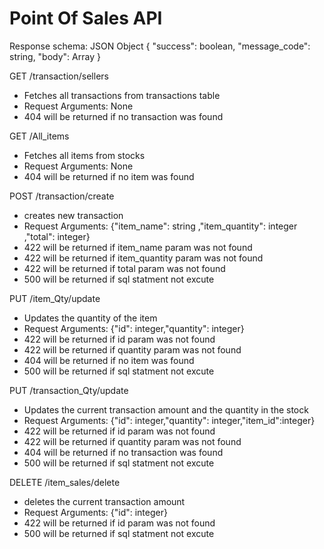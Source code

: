 
# Point Of Sales API

Response schema: JSON Object {
"success": boolean,
"message_code": string,
"body": Array
}



GET /transaction/sellers

- Fetches all transactions from transactions table
- Request Arguments: None
- 404 will be returned if no transaction was found


GET /All_items

- Fetches all items from stocks
- Request Arguments: None
- 404 will be returned if no item was found


POST /transaction/create

- creates new transaction
- Request Arguments: {"item_name": string ,"item_quantity": integer ,"total": integer}
- 422 will be returned if item_name param was not found
- 422 will be returned if item_quantity param was not found
- 422 will be returned if total param was not found
- 500 will be returned if sql statment not excute 

PUT /item_Qty/update

- Updates the quantity of the item
- Request Arguments: {"id": integer,"quantity": integer}
- 422 will be returned if id param was not found
- 422 will be returned if quantity param was not found
- 404 will be returned if no item was found
- 500 will be returned if sql statment not excute 


PUT /transaction_Qty/update

- Updates the current transaction amount and the quantity in the stock
- Request Arguments: {"id": integer,"quantity": integer,"item_id":integer}
- 422 will be returned if id param was not found
- 422 will be returned if quantity param was not found
- 404 will be returned if no transaction was found
- 500 will be returned if sql statment not excute 

DELETE /item_sales/delete

- deletes the current transaction amount
- Request Arguments: {"id": integer}
- 422 will be returned if id param was not found
- 500 will be returned if sql statment not excute 
